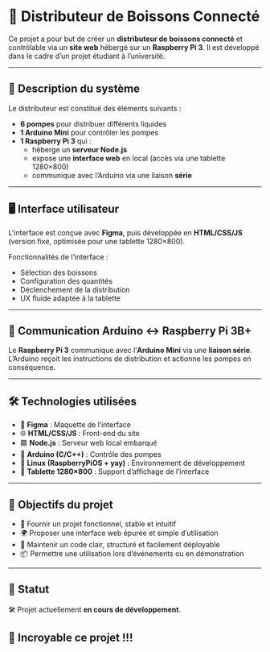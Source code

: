# 🥤 Distributeur de Boissons Connecté

Ce projet a pour but de créer un **distributeur de boissons connecté** et contrôlable via un **site web** hébergé sur un **Raspberry Pi 3**. Il est développé dans le cadre d’un projet étudiant à l’université.

---

## 🔧 Description du système

Le distributeur est constitué des éléments suivants :

- **6 pompes** pour distribuer différents liquides
- **1 Arduino Mini** pour contrôler les pompes
- **1 Raspberry Pi 3** qui :
  - héberge un **serveur Node.js**
  - expose une **interface web** en local (accès via une tablette 1280×800)
  - communique avec l’Arduino via une liaison **série**

---

## 🖥️ Interface utilisateur

L'interface est conçue avec **Figma**, puis développée en **HTML/CSS/JS** (version fixe, optimisée pour une tablette 1280×800).

Fonctionnalités de l’interface :

- Sélection des boissons
- Configuration des quantités
- Déclenchement de la distribution
- UX fluide adaptée à la tablette

---

## 🔌 Communication Arduino <-> Raspberry Pi 3B+

Le **Raspberry Pi 3** communique avec l’**Arduino Mini** via une **liaison série**.
L’Arduino reçoit les instructions de distribution et actionne les pompes en conséquence.

---

## 🛠️ Technologies utilisées

- 🧠 **Figma** : Maquette de l’interface
- 🌐 **HTML/CSS/JS** : Front-end du site
- 🟩 **Node.js** : Serveur web local embarqué
- 🔌 **Arduino (C/C++)** : Contrôle des pompes
- 🐧 **Linux (RaspberryPiOS + yay)** : Environnement de développement
- 📱 **Tablette 1280×800** : Support d’affichage de l’interface

---

## 📌 Objectifs du projet

- 🎯 Fournir un projet fonctionnel, stable et intuitif
- 🌍 Proposer une interface web épurée et simple d’utilisation
- 🔧 Maintenir un code clair, structuré et facilement déployable
- 📦 Permettre une utilisation lors d’événements ou en démonstration

---

## 📅 Statut

🛠️ Projet actuellement **en cours de développement**.

🎉 Incroyable ce projet !!!
---

